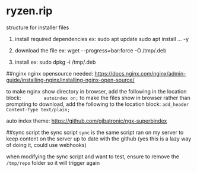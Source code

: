 # ryzen.rip
structure for installer files

1. install required dependencies
ex: sudo apt update
sudo apt install ... -y

2. download the file
ex: wget --progress=bar:force -O /tmp/<filename>.deb <link>

3. install
ex: sudo dpkg -i /tmp/<filename>.deb

##nginx
nginx opensource needed: https://docs.nginx.com/nginx/admin-guide/installing-nginx/installing-nginx-open-source/

to make nginx show directory in browser, add the following in the location block:
`        autoindex on;`
to make the files show in browser rather than prompting to download, add the following to the location block:
`add_header Content-Type text/plain;`

auto index theme:
https://github.com/gibatronic/ngx-superbindex

##sync script
the sync script `sync` is the same script ran on my server to keep content on the server up to date with the github
(yes this is a lazy way of doing it, could use webhooks)

when modifying the sync script and want to test, ensure to remove the `/tmp/repo` folder so it will trigger again
